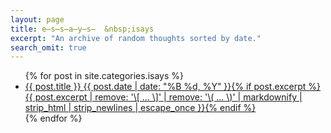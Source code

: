 ```yaml
---
layout: page
title: e̶s̶s̶a̶y̶s̶  &nbsp;isays
excerpt: "An archive of random thoughts sorted by date."
search_omit: true
---
```


<ul class="post-list">
{% for post in site.categories.isays %}
  <li><article><a href="{{ site.url }}{{ post.url }}">{{ post.title }} <span class="entry-date"><time datetime="{{ post.date | date_to_xmlschema }}">{{ post.date | date: "%B %d, %Y" }}</time></span>{% if post.excerpt %} <span class="excerpt">{{ post.excerpt | remove: '\[ ... \]' | remove: '\( ... \)' | markdownify | strip_html | strip_newlines | escape_once }}</span>{% endif %}</a></article></li>
{% endfor %}
</ul>
